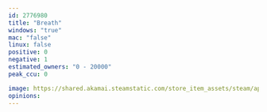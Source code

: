 ```yaml
---
id: 2776980
title: "Breath"
windows: "true"
mac: "false"
linux: false
positive: 0
negative: 1
estimated_owners: "0 - 20000"
peak_ccu: 0

image: https://shared.akamai.steamstatic.com/store_item_assets/steam/apps/2776980/header.jpg?t=1706263427
opinions:
---
```

